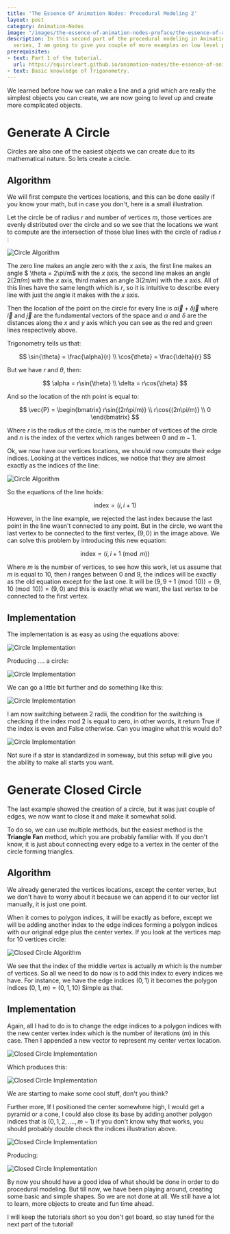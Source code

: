 ```yaml
---
title: 'The Essence Of Animation Nodes: Procedural Modeling 2'
layout: post
category: Animation-Nodes
image: "/images/the-essence-of-animation-nodes-preface/the-essence-of-animation-nodes.png"
description: In this second part of the procedural modeling in Animation Node tutorial
  series, I am going to give you couple of more examples on low level procedural modeling.
prerequisites:
- text: Part 1 of the tutorial.
  url: https://squircleart.github.io/animation-nodes/the-essence-of-animation-nodes-procedural-modeling-2.html
- text: Basic knowledge of Trigonometry.
---
```


We learned before how we can make a line and a grid which are really the simplest objects you can create, we are now going to level up and create more complicated objects.

# Generate A Circle

Circles are also one of the easiest objects we can create due to its mathematical nature. So lets create a circle.

## Algorithm

We will first compute the vertices locations, and this can be done easily if you know your math, but in case you don't, here is a small illustration.

Let the circle be of radius $r$ and number of vertices $m$, those vertices are evenly distributed over the circle and so we see that the locations we want to compute are the intersection of those blue lines with the circle of radius $r$ :

![Circle Algorithm](/images/the-essence-of-animation-nodes-procedural-modeling-2/circle.svg)

The zero line makes an angle zero with the $x$ axis, the first line makes an angle $ \theta = 2\pi/m$ with the $x$ axis, the second line makes an angle $2(2\pi/m)$ with the $x$ axis, third makes an angle $3(2\pi/m)$ with the $x$ axis. All of this lines have the same length which is $r$, so it is intuitive to describe every line with just the angle it makes with the $x$ axis.

Then the location of the point on the circle for every line is $\alpha \vec{i}+\delta \vec{j}$ where $\vec{i}$ and $\vec{j}$ are the fundamental vectors of the space and $\alpha$ and $\delta$ are the distances along the $x$ and $y$ axis which you can see as the red and green lines respectively above.

Trigonometry tells us that:

$$
\sin{\theta} = \frac{\alpha}{r} \\
\cos{\theta} = \frac{\delta}{r}
$$

But we have $r$ and $\theta$, then:

$$
\alpha = r\sin{\theta} \\
\delta = r\cos{\theta}
$$

And so the location of the nth point is equal to:

$$
\vec{P} = \begin{bmatrix} r\sin{(2n\pi/m)} \\ r\cos{(2n\pi/m)} \\ 0 \end{bmatrix}
$$

Where $r$ is the radius of the circle, $m$ is the number of vertices of the circle and $n$ is the index of the vertex which ranges between $0$ and $m-1$.

Ok, we now have our vertices locations, we should now compute their edge indices. Looking at the vertices indices, we notice that they are almost exactly as the indices of the line:

![Circle Algorithm](/images/the-essence-of-animation-nodes-procedural-modeling-2/circle2.svg)

So the equations of the line holds:

$$
\text{index} = (i,i+1)
$$

However, in the line example, we rejected the last index because the last point in the line wasn't connected to any point. But in the circle, we want the last vertex to be connected to the first vertex, $(9,0)$ in the image above. We can solve this problem by introducing this new equation:

$$
\text{index} = (i,i+1\pmod m)
$$

Where $m$ is the number of vertices, to see how this work, let us assume that $m$ is equal to 10, then $i$ ranges between $0$ and $9$, the indices will be exactly as the old equation except for the last one. It will be $(9,9+1 \pmod 10) = (9,10 \pmod 10) = (9,0)$ and this is exactly what we want, the last vertex to be connected to the first vertex.

## Implementation

The implementation is as easy as using the equations above:

![Circle Implementation](/images/the-essence-of-animation-nodes-procedural-modeling-2/circle3.png)

Producing .... a circle:

![Circle Implementation](/images/the-essence-of-animation-nodes-procedural-modeling-2/circle4.gif)

We can go a little bit further and do something like this:

![Circle Implementation](/images/the-essence-of-animation-nodes-procedural-modeling-2/circle5.png)

I am now switching between 2 radii, the condition for the switching is checking if the index mod 2 is equal to zero, in other words, it return True if the index is even and False otherwise. Can you imagine what this would do?

![Circle Implementation](/images/the-essence-of-animation-nodes-procedural-modeling-2/circle6.gif)

Not sure if a star is standardized in someway, but this setup will give you the ability to make all starts you want.

# Generate Closed Circle

The last example showed the creation of a circle, but it was just couple of edges, we now want to close it and make it somewhat solid.

To do so, we can use multiple methods, but the easiest method is the **Triangle Fan** method, which you are probably familiar with. If you don't know, it is just about connecting every edge to a vertex in the center of the circle forming triangles.

## Algorithm

We already generated the vertices locations, except the center vertex, but we don't have to worry about it because we can append it to our vector list manually, it is just one point.

When it comes to polygon indices, it will be exactly as before, except we will be adding another index to the edge indices forming a polygon indices with our original edge plus the center vertex. If you look at the vertices map for 10 vertices circle:

![Closed Circle Algorithm](/images/the-essence-of-animation-nodes-procedural-modeling-2/closed_circle.svg)

We see that the index of the middle vertex is actually $m$ which is the number of vertices. So all we need to do now is to add this index to every indices we have. For instance, we have the edge indices $(0,1)$ it becomes the polygon indices $(0,1,m)=(0,1,10)$ Simple as that.

## Implementation

Again, all I had to do is to change the edge indices to a polygon indices with the new center vertex index which is the number of iterations ($m$) in this case. Then I appended a new vector to represent my center vertex location.

![Closed Circle Implementation](/images/the-essence-of-animation-nodes-procedural-modeling-2/closed_circle2.png)

Which produces this:

![Closed Circle Implementation](/images/the-essence-of-animation-nodes-procedural-modeling-2/closed_circle3.gif)

We are starting to make some cool stuff, don't you think?

Further more, If I positioned the center somewhere high, I would get a pyramid or a cone, I could also close its base by adding another polygon indices that is $(0,1,2, .... , m-1)$ if you don't know why that works, you should probably double check the indices illustration above.

![Closed Circle Implementation](/images/the-essence-of-animation-nodes-procedural-modeling-2/closed_circle4.png)

Producing:

![Closed Circle Implementation](/images/the-essence-of-animation-nodes-procedural-modeling-2/closed_circle5.gif)

By now you should have a good idea of what should be done in order to do procedural modeling. But till now, we have been playing around, creating some basic and simple shapes. So we are not done at all. We still have a lot to learn, more objects to create and fun time ahead.

I will keep the tutorials short so you don't get board, so stay tuned for the next part of the tutorial!